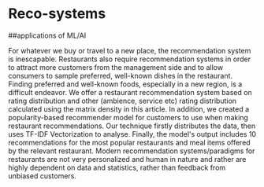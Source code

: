 # Reco-systems
##applications of ML/AI

For whatever we buy or travel to a new place, the recommendation system is inescapable. Restaurants also
require recommendation systems in order to attract more customers from the management side and to allow consumers
to sample preferred, well-known dishes in the restaurant. Finding preferred and well-known foods, especially in a new
region, is a difficult endeavor. We offer a restaurant recommendation system based on rating distribution and other
(ambience, service etc) rating distribution calculated using the matrix density in this article. In addition, we created a
popularity-based recommender model for customers to use when making restaurant recommendations. Our technique
firstly distributes the data, then uses TF-IDF Vectorization to analyse. Finally, the model's output includes 10
recommendations for the most popular restaurants and meal items offered by the relevant restaurant.
Modern recommendation systems/paradigms for restaurants are not very personalized and human in nature and rather
are highly dependent on data and statistics, rather than feedback from unbiased customers.


